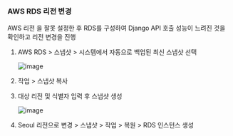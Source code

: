 ### AWS RDS 리전 변경



AWS 리전 을 잘못 설정한 후 RDS를 구성하여 Django API 호출 성능이 느려진 것을 확인하고 리전 변경을 진행



1. AWS RDS > 스냅샷 > 시스템에서 자동으로 백업된 최신 스냅샷 선택 

   ![image](https://user-images.githubusercontent.com/43038052/148574408-ecb4f78a-b0d6-4b01-8511-3d8b84f9db35.png)

   

2. 작업 > 스냅샷 복사

   

3. 대상 리전 및 식별자 입력 후 스냅샷 생성

   ![image](https://user-images.githubusercontent.com/43038052/148577844-ec3e7ed1-5e9a-4cd6-b807-0dbd1f9451d6.png)



4. Seoul 리전으로 변경 > 스냅샷  > 작업 > 복원 > RDS 인스턴스 생성